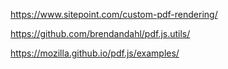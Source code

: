https://www.sitepoint.com/custom-pdf-rendering/

https://github.com/brendandahl/pdf.js.utils/

https://mozilla.github.io/pdf.js/examples/